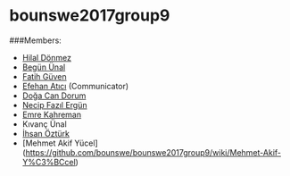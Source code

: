 # bounswe2017group9

###Members:
* [Hilal Dönmez](https://github.com/bounswe/bounswe2017group9/wiki/Hilal-D%C3%B6nmez)
* [Begün Ünal](https://github.com/bounswe/bounswe2017group9/wiki/Beg%C3%BCn-%C3%9Cnal)
* [Fatih Güven](https://github.com/bounswe/bounswe2017group9/wiki/Fatih-G%C3%BCven)
* [Efehan Atıcı](https://github.com/bounswe/bounswe2017group9/wiki/Efehan-At%C4%B1c%C4%B1) (Communicator)
* [Doğa Can Dorum](https://github.com/bounswe/bounswe2017group9/wiki/Do%C4%9Fa-Can-Dorum)
* [Necip Fazıl Ergün](https://github.com/bounswe/bounswe2017group9/wiki/Necip-Faz%C4%B1l-Erg%C3%BCn)
* [Emre Kahreman](https://github.com/bounswe/bounswe2017group9/wiki/Emre-Kahreman)
* Kıvanç Ünal
* [İhsan Öztürk](https://github.com/bounswe/bounswe2017group9/wiki/%C4%B0hsan-%C3%96zt%C3%BCrk)
* [Mehmet Akif Yücel] (https://github.com/bounswe/bounswe2017group9/wiki/Mehmet-Akif-Y%C3%BCcel)  
